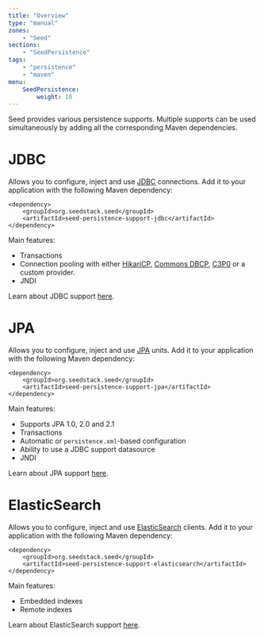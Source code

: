 ```yaml
---
title: "Overview"
type: "manual"
zones:
    - "Seed"
sections:
    - "SeedPersistence"
tags:
    - "persistence"
    - "maven"
menu:
    SeedPersistence:
        weight: 10
---
```


Seed provides various persistence supports. Multiple supports can be used simultaneously by adding all the corresponding 
Maven dependencies.

# JDBC

Allows you to configure, inject and use [JDBC](https://jcp.org/en/jsr/detail?id=221) connections. Add it to your application 
with the following Maven dependency:

    <dependency>
        <groupId>org.seedstack.seed</groupId>
        <artifactId>seed-persistence-support-jdbc</artifactId>
    </dependency>
    
Main features:
  
* Transactions
* Connection pooling with either [HikariCP](http://brettwooldridge.github.io/HikariCP/), [Commons DBCP](http://commons.apache.org/proper/commons-dbcp/),
[C3P0](http://www.mchange.com/projects/c3p0/) or a custom provider.
* JNDI

Learn about JDBC support [here](jdbc).

# JPA

Allows you to configure, inject and use [JPA](https://jcp.org/en/jsr/detail?id=338) units. Add it to your application 
with the following Maven dependency:

    <dependency>
        <groupId>org.seedstack.seed</groupId>
        <artifactId>seed-persistence-support-jpa</artifactId>
    </dependency>
    
Main features:
    
* Supports JPA 1.0, 2.0 and 2.1
* Transactions
* Automatic or `persistence.xml`-based configuration
* Ability to use a JDBC support datasource
* JNDI
           
Learn about JPA support [here](jpa).

# ElasticSearch

Allows you to configure, inject and use [ElasticSearch](https://www.elastic.co) clients. Add it to your application with 
the following Maven dependency:

    <dependency>
        <groupId>org.seedstack.seed</groupId>
        <artifactId>seed-persistence-support-elasticsearch</artifactId>
    </dependency>

Main features:

* Embedded indexes
* Remote indexes

Learn about ElasticSearch support [here](elasticsearch).
